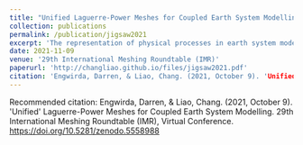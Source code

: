```yaml
---
title: "Unified Laguerre-Power Meshes for Coupled Earth System Modelling"
collection: publications
permalink: /publication/jigsaw2021
excerpt: 'The representation of physical processes in earth system models is often constrained and simplified by details of the underlying numerical model. Ocean, atmosphere, ice, land and river dynamics are typically discretised over incompatible computational grids, and are coupled together via ‘lossy’ interpolation schemes. In this work, we describe an alternative ‘unified’ approach, in which components are represented on a common multi-scale unstructured mesh, and employ compatible numerical formulations and ‘interpolation-free’ coupling across embedded boundaries. This unified strategy is built on an unstructured primal-dual meshing workflow, in which a global surface mesh conforming to various coastline, river network and land process boundaries is formed as a ‘restricted’ Laguerre-Power tessellation. This mesh layout enables coupled physics to be discretised over the set of staggered edge-, triangle- and cell-based control-volumes, leading to a conforming representation. Key to this process is the use of restricted triangulations to approximate complex boundaries and constraints in a multi-scale manner, enabling a transition from high-resolution regional representations to coarser global scales. Initial work on the ‘unified’ representation is reported here, focusing on development of the restricted triangulation kernels, and subsequent staggered Laguerre-Power mesh optimisation techniques.'
date: 2021-11-09
venue: '29th International Meshing Roundtable (IMR)'
paperurl: 'http://changliao.github.io/files/jigsaw2021.pdf'
citation: 'Engwirda, Darren, & Liao, Chang. (2021, October 9). 'Unified' Laguerre-Power Meshes for Coupled Earth System Modelling. 29th International Meshing Roundtable (IMR), Virtual Conference. https://doi.org/10.5281/zenodo.5558988'
---
```



Recommended citation: Engwirda, Darren, & Liao, Chang. (2021, October 9). 'Unified' Laguerre-Power Meshes for Coupled Earth System Modelling. 29th International Meshing Roundtable (IMR), Virtual Conference. https://doi.org/10.5281/zenodo.5558988